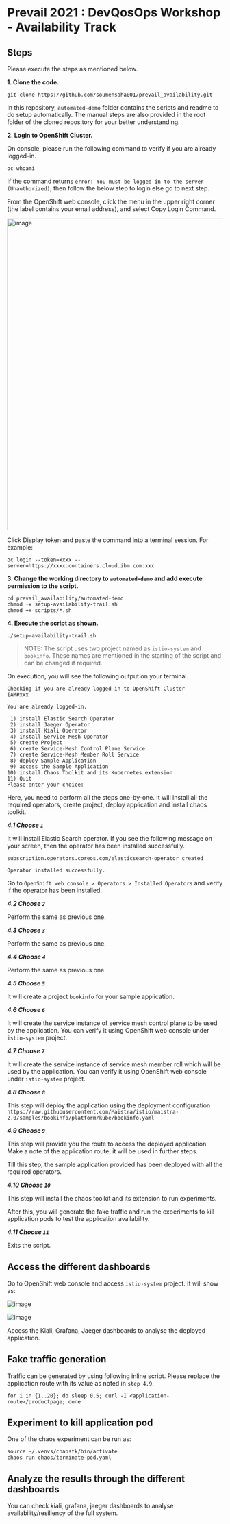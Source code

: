 # Prevail 2021 : DevQosOps Workshop - Availability Track

## Steps

Please execute the steps as mentioned below.

**1. Clone the code.**

```
git clone https://github.com/soumensaha001/prevail_availability.git
```

In this repository, `automated-demo` folder contains the scripts and readme to do setup automatically. The manual steps are also provided in the root folder of the cloned repository for your better understanding.

**2. Login to OpenShift Cluster.**

On console, please run the following command to verify if you are already logged-in.

```
oc whoami
```

If the command returns `error: You must be logged in to the server (Unauthorized)`, then follow the below step to login else go to next step.

From the OpenShift web console, click the menu in the upper right corner (the label contains your email address), and select Copy Login Command. 

<img width="728" alt="image" src="https://user-images.githubusercontent.com/10827415/137897756-c10cd4e8-bc9c-4473-aafa-01384ee9df38.png">


Click Display token and paste the command into a terminal session. For example:

```
oc login --token=xxxx --server=https://xxxx.containers.cloud.ibm.com:xxx
```

**3. Change the working directory to `automated-demo` and add execute permission to the script.**

```
cd prevail_availability/automated-demo
chmod +x setup-availability-trail.sh
chmod +x scripts/*.sh
```

**4. Execute the script as shown.**

```
./setup-availability-trail.sh
```

> NOTE: The script uses two project named as `istio-system` and `bookinfo`. These names are mentioned in the starting of the script and can be changed if required.

On execution, you will see the following output on your terminal.

```
Checking if you are already logged-in to OpenShift Cluster
IAM#xxx

You are already logged-in.

 1) install Elastic Search Operator
 2) install Jaeger Operator
 3) install Kiali Operator
 4) install Service Mesh Operator
 5) create Project
 6) create Service-Mesh Control Plane Service
 7) create Service-Mesh Member Roll Service
 8) deploy Sample Application
 9) access the Sample Application
10) install Chaos Toolkit and its Kubernetes extension
11) Quit
Please enter your choice: 
```

Here, you need to perform all the steps one-by-one. It will install all the required operators, create project, deploy application and install chaos toolkit.

***4.1 Choose `1`***

It will install Elastic Search operator. If you see the following message on your screen, then the operator has been installed successfully. 

```
subscription.operators.coreos.com/elasticsearch-operator created

Operator installed successfully.
```

Go to `OpenShift web console > Operators > Installed Operators` and verify if the operator has been installed.

***4.2 Choose `2`***

Perform the same as previous one.

***4.3 Choose `3`***

Perform the same as previous one.

***4.4 Choose `4`***

Perform the same as previous one.

***4.5 Choose `5`***

It will create a project `bookinfo` for your sample application.

***4.6 Choose `6`***

It will create the service instance of service mesh control plane to be used by the application. You can verify it using OpenShift web console under `istio-system` project.

***4.7 Choose `7`***

It will create the service instance of service mesh member roll which will be used by the application. You can verify it using OpenShift web console under `istio-system` project.

***4.8 Choose `8`***

This step will deploy the application using the deployment configuration `https://raw.githubusercontent.com/Maistra/istio/maistra-2.0/samples/bookinfo/platform/kube/bookinfo.yaml`

***4.9 Choose `9`***

This step will provide you the route to access the deployed application. Make a note of the application route, it will be used in further steps.

Till this step, the sample application provided has been deployed with all the required operators.

***4.10 Choose `10`***

This step will install the chaos toolkit and its extension to run experiments.

After this, you will generate the fake traffic and run the experiments to kill application pods to test the application availability.

***4.11 Choose `11`***

Exits the script.

## Access the different dashboards

Go to OpenShift web console and access `istio-system` project. It will show as:

![image](https://user-images.githubusercontent.com/45451838/128295542-00ae1107-c424-4e1e-be91-a06032a784a2.png)

![image](https://user-images.githubusercontent.com/45451838/128295522-46591c5c-3a7e-4131-a970-100a6ee9472c.png)

Access the Kiali, Grafana, Jaeger dashboards to analyse the deployed application.


## Fake traffic generation

Traffic can be generated by using following inline script. Please replace the application route with its value as noted in `step 4.9`.

```
for i in {1..20}; do sleep 0.5; curl -I <application-route>/productpage; done
```

## Experiment to kill application pod

One of the chaos experiment can be run as:

```
source ~/.venvs/chaostk/bin/activate
chaos run chaos/terminate-pod.yaml
```

## Analyze the results through the different dashboards

You can check kiali, grafana, jaeger dashboards to analyse availability/resiliency of the full system.
